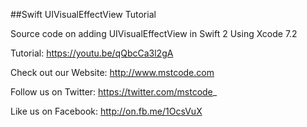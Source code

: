 ##Swift UIVisualEffectView Tutorial

Source code on adding UIVisualEffectView in Swift 2 Using Xcode 7.2

Tutorial: https://youtu.be/qQbcCa3l2gA

Check out our Website: http://www.mstcode.com

Follow us on Twitter: https://twitter.com/mstcode_

Like us on Facebook: http://on.fb.me/1OcsVuX
